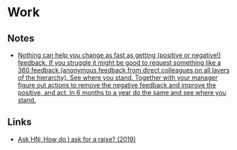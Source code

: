 # Work

## Notes

- [Nothing can help you change as fast as getting (positive or negative!) feedback. If you struggle it might be good to request something like a 360 feedback (anonymous feedback from direct colleagues on all layers of the hierarchy). See where you stand. Together with your manager figure out actions to remove the negative feedback and improve the positive, and act. In 6 months to a year do the same and see where you stand.](https://news.ycombinator.com/item?id=16802530)

## Links

- [Ask HN: How do I ask for a raise? (2019)](https://news.ycombinator.com/item?id=19541937)
